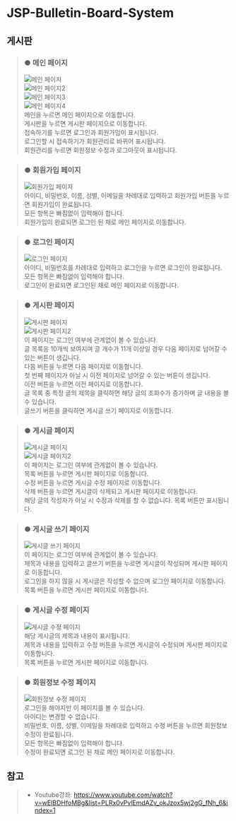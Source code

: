 # JSP-Bulletin-Board-System

## 게시판
> ### ● 메인 페이지  
> ![메인 페이지](./result_image/11_mainPage.png)  
> ![메인 페이지2](./result_image/11_mainPage2.png)  
> ![메인 페이지3](./result_image/11_mainPage3.png)  
> ![메인 페이지4](./result_image/11_mainPage4.png)  
> 메인을 누르면 메인 페이지으로 이동합니다.  
> 게시판을 누르면 게시판 페이지으로 이동합니다.  
> 접속하기를 누르면 로그인과 회원가입이 표시됩니다.  
> 로그인할 시 접속하기가 회원관리로 바뀌어 표시됩니다.  
> 회원관리를 누르면 회원정보 수정과 로그아웃이 표시됩니다.
  
> ### ● 회원가입 페이지
> ![회원가입 페이지](./result_image/11_joinPage.png)  
> 아이디, 비밀번호, 이름, 성별, 이메일을 차례대로 입력하고 회원가입 버튼을 누르면 회원가입이 완료됩니다.  
> 모든 항목은 빠짐없이 입력해야 합니다.  
> 회원가입이 완료되면 로그인 된 채로 메인 페이지로 이동합니다.
  
> ### ● 로그인 페이지
> ![로그인 페이지](./result_image/11_loginPage.png)  
> 아이디, 비밀번호를 차례대로 입력하고 로그인을 누르면 로그인이 완료됩니다.  
> 모든 항목은 빠짐없이 입력해야 합니다.  
> 로그인이 완료되면 로그인된 채로 메인 페이지로 이동합니다.
  
> ### ● 게시판 페이지
> ![게시판 페이지](./result_image/11_bbsPage.png)  
> ![게시판 페이지2](./result_image/11_bbsPage2.png)  
> 이 페이지는 로그인 여부에 관계없이 볼 수 있습니다.  
> 글 목록응 10개씩 보여지며 글 개수가 11개 이상일 경우 다음 페이지로 넘어갈 수 있는 버튼이 생깁니다.  
> 다음 버튼을 누르면 다음 페이지로 이동합니다.  
> 첫 번째 페이지가 아닐 시 이전 페이지로 넘어갈 수 있는 버튼이 생깁니다.  
> 이전 버튼을 누르면 이전 페이지로 이동합니다.  
> 글 목록 중 특정 글의 제목을 클릭하면 해당 글의 조회수가 증가하며 글 내용을 볼 수 있습니다.  
> 글쓰기 버튼을 클릭하면 게시글 쓰기 페이지로 이동합니다.
  
> ### ● 게시글 페이지
> ![게시글 페이지](./result_image/11_bbsContentPage.png)  
> ![게시글 페이지2](./result_image/11_bbsContentPage2.png)  
> 이 페이지는 로그인 여부에 관계없이 볼 수 있습니다.  
> 목록 버튼을 누르면 게시판 페이지로 이동합니다.  
> 수정 버튼을 누르면 게시글 수정 페이지로 이동합니다.  
> 삭제 버튼을 누르면 게시글이 삭제되고 게시판 페이지로 이동합니다.  
> 해당 글의 작성자가 아닐 시 수정과 삭제를 할 수 없습니다. 목록 버튼만 표시됩니다.
  
> ### ● 게시글 쓰기 페이지
> ![게시글 쓰기 페이지](./result_image/11_writePage.png)  
> 이 페이지는 로그인 여부에 관계없이 볼 수 있습니다.  
> 제목과 내용을 입력하고 글쓰기 버튼을 누르면 게시글이 작성되며 게시판 페이지로 이동합니다.  
> 로그인을 하지 않을 시 게시글은 작성할 수 없으며 로그인 페이지로 이동합니다.  
> 목록 버튼을 누르면 게시판 페이지로 이동합니다.
  
> ### ● 게시글 수정 페이지
> ![게시글 수정 페이지](./result_image/11_writeUpdatePage.png)  
> 해당 게시글의 제목과 내용이 표시됩니다.  
> 제목과 내용을 입력하고 수정 버튼을 누르면 게시글이 수정되며 게시판 페이지로 이동합니다.  
> 목록 버튼을 누르면 게시판 페이지로 이동합니다.
  
> ### ● 회원정보 수정 페이지
> ![회원정보 수정 페이지](./result_image/11_userUpdatePage.png)  
> 로그인을 해야지만 이 페이지를 볼 수 있습니다.  
> 아이디는 변경할 수 없습니다.  
> 비밀번호, 이름, 성별, 이메일을 차례대로 입력하고 수정 버튼을 누르면 회원정보 수정이 완료됩니다.  
> 모든 항목은 빠짐없이 입력해야 합니다.  
> 수정이 완료되면 로그인 된 채로 메인 페이지로 이동합니다.
  
## 참고
> * Youtube강좌: <https://www.youtube.com/watch?v=wEIBDHfoMBg&list=PLRx0vPvlEmdAZv_okJzox5wj2gG_fNh_6&index=1>
